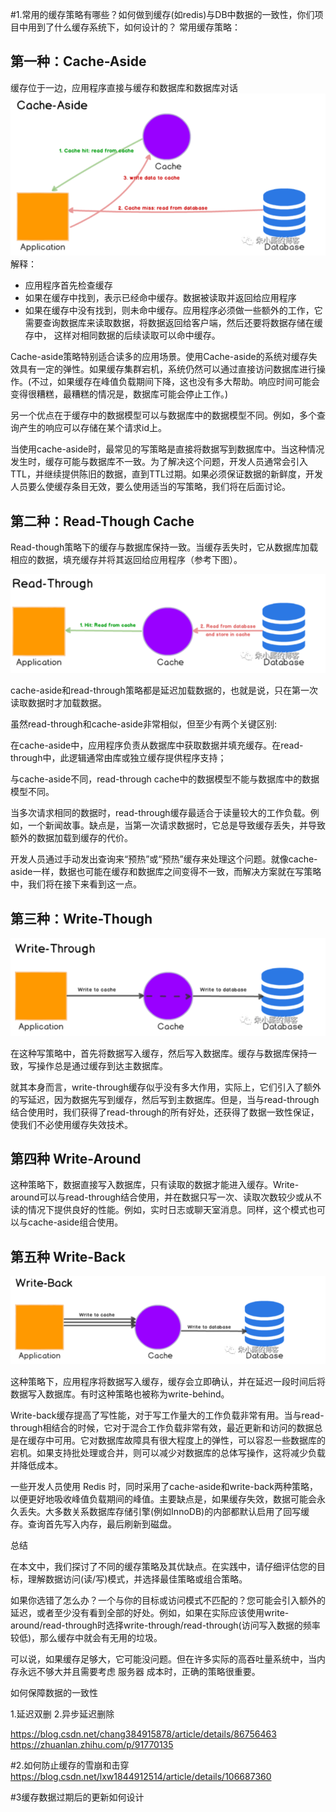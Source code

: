 #1.常用的缓存策略有哪些？如何做到缓存(如redis)与DB中数据的一致性，你们项目中用到了什么缓存系统下，如何设计的？
常用缓存策略：
## 第一种：Cache-Aside
缓存位于一边，应用程序直接与缓存和数据库和数据库对话
![cache-aside](images/Cache-Aside.png)
解释：
 * 应用程序首先检查缓存
 * 如果在缓存中找到，表示已经命中缓存。数据被读取并返回给应用程序
 * 如果在缓存中没有找到，则未命中缓存。应用程序必须做一些额外的工作，它需要查询数据库来读取数据，将数据返回给客户端，然后还要将数据存储在缓存中，
这样对相同数据的后续读取可以命中缓存。

Cache-aside策略特别适合读多的应用场景。使用Cache-aside的系统对缓存失效具有一定的弹性。如果缓存集群宕机，系统仍然可以通过直接访问数据库进行操作。(不过，如果缓存在峰值负载期间下降，这也没有多大帮助。响应时间可能会变得很糟糕，最糟糕的情况是，数据库可能会停止工作。)

另一个优点在于缓存中的数据模型可以与数据库中的数据模型不同。例如，多个查询产生的响应可以存储在某个请求id上。

当使用cache-aside时，最常见的写策略是直接将数据写到数据库中。当这种情况发生时，缓存可能与数据库不一致。为了解决这个问题，开发人员通常会引入TTL，并继续提供陈旧的数据，直到TTL过期。如果必须保证数据的新鲜度，开发人员要么使缓存条目无效，要么使用适当的写策略，我们将在后面讨论。

## 第二种：Read-Though Cache
Read-though策略下的缓存与数据库保持一致。当缓存丢失时，它从数据库加载相应的数据，填充缓存并将其返回给应用程序（参考下图）。

![read-through](images/read-through.png)

cache-aside和read-through策略都是延迟加载数据的，也就是说，只在第一次读取数据时才加载数据。

虽然read-through和cache-aside非常相似，但至少有两个关键区别:

在cache-aside中，应用程序负责从数据库中获取数据并填充缓存。在read-through中，此逻辑通常由库或独立缓存提供程序支持；

与cache-aside不同，read-through cache中的数据模型不能与数据库中的数据模型不同。

当多次请求相同的数据时，read-through缓存最适合于读量较大的工作负载。例如，一个新闻故事。缺点是，当第一次请求数据时，它总是导致缓存丢失，并导致额外的数据加载到缓存的代价。

开发人员通过手动发出查询来“预热”或“预热”缓存来处理这个问题。就像cache-aside一样，数据也可能在缓存和数据库之间变得不一致，而解决方案就在写策略中，我们将在接下来看到这一点。

## 第三种：Write-Though
![write-through](images/write-through.png)

在这种写策略中，首先将数据写入缓存，然后写入数据库。缓存与数据库保持一致，写操作总是通过缓存到达主数据库。

就其本身而言，write-through缓存似乎没有多大作用，实际上，它们引入了额外的写延迟，因为数据先写到缓存，然后写到主数据库。但是，当与read-through结合使用时，我们获得了read-through的所有好处，还获得了数据一致性保证，使我们不必使用缓存失效技术。

## 第四种 Write-Around

这种策略下，数据直接写入数据库，只有读取的数据才能进入缓存。Write-around可以与read-through结合使用，并在数据只写一次、读取次数较少或从不读的情况下提供良好的性能。例如，实时日志或聊天室消息。同样，这个模式也可以与cache-aside组合使用。

## 第五种 Write-Back
![Write-Back](images/write-back.png)

这种策略下，应用程序将数据写入缓存，缓存会立即确认，并在延迟一段时间后将数据写入数据库。有时这种策略也被称为write-behind。

Write-back缓存提高了写性能，对于写工作量大的工作负载非常有用。当与read-through相结合的时候，它对于混合工作负载非常有效，最近更新和访问的数据总是在缓存中可用。它对数据库故障具有很大程度上的弹性，可以容忍一些数据库的宕机。如果支持批处理或合并，则可以减少对数据库的总体写操作，这将减少负载并降低成本。

一些开发人员使用 Redis 时，同时采用了cache-aside和write-back两种策略，以便更好地吸收峰值负载期间的峰值。主要缺点是，如果缓存失效，数据可能会永久丢失。大多数关系数据库存储引擎(例如InnoDB)的内部都默认启用了回写缓存。查询首先写入内存，最后刷新到磁盘。

总结

在本文中，我们探讨了不同的缓存策略及其优缺点。在实践中，请仔细评估您的目标，理解数据访问(读/写)模式，并选择最佳策略或组合策略。

如果你选错了怎么办？一个与你的目标或访问模式不匹配的？您可能会引入额外的延迟，或者至少没有看到全部的好处。例如，如果在实际应该使用write-around/read-through时选择write-through/read-through(访问写入数据的频率较低)，那么缓存中就会有无用的垃圾。

可以说，如果缓存足够大，它可能没问题。但在许多实际的高吞吐量系统中，当内存永远不够大并且需要考虑 服务器 成本时，正确的策略很重要。






如何保障数据的一致性

1.延迟双删
2.异步延迟删除

https://blog.csdn.net/chang384915878/article/details/86756463
https://zhuanlan.zhihu.com/p/91770135


#2.如何防止缓存的雪崩和击穿
https://blog.csdn.net/lxw1844912514/article/details/106687360

#3缓存数据过期后的更新如何设计


